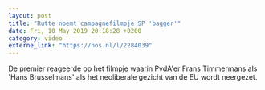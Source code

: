 ```yaml
---
layout: post
title: "Rutte noemt campagnefilmpje SP 'bagger'"
date: Fri, 10 May 2019 20:18:28 +0200
category: video
externe_link: "https://nos.nl/l/2284039"
---
```


De premier reageerde op het filmpje waarin PvdA'er Frans Timmermans als 'Hans Brusselmans' als het neoliberale gezicht van de EU wordt neergezet.
